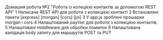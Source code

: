 Домашня робота №2 "Робота із колецією контактів за допомогою REST API"
1 Написане REST API для роботи з колекцією контакті
2 Встановлені пакети [express] [morgan] [cors] [joi]
3 У app.js зроблені прошарки morgan і cors
4 Налаштований раутінг для роботи з колекцією контактів.
5 Налаштовані middleware для обробки помилок
6 Налаштована валідація body запиту для маршрутів POST та PUT
